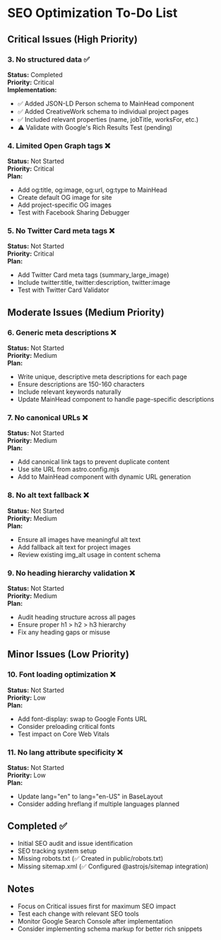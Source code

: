 # SEO Optimization To-Do List

## Critical Issues (High Priority)

### 3. No structured data ✅
**Status:** Completed  
**Priority:** Critical  
**Implementation:**
- ✅ Added JSON-LD Person schema to MainHead component
- ✅ Added CreativeWork schema to individual project pages
- ✅ Included relevant properties (name, jobTitle, worksFor, etc.)
- ⚠️ Validate with Google's Rich Results Test (pending)

### 4. Limited Open Graph tags ❌
**Status:** Not Started  
**Priority:** Critical  
**Plan:**
- Add og:title, og:image, og:url, og:type to MainHead
- Create default OG image for site
- Add project-specific OG images
- Test with Facebook Sharing Debugger

### 5. No Twitter Card meta tags ❌
**Status:** Not Started  
**Priority:** Critical  
**Plan:**
- Add Twitter Card meta tags (summary_large_image)
- Include twitter:title, twitter:description, twitter:image
- Test with Twitter Card Validator

## Moderate Issues (Medium Priority)

### 6. Generic meta descriptions ❌
**Status:** Not Started  
**Priority:** Medium  
**Plan:**
- Write unique, descriptive meta descriptions for each page
- Ensure descriptions are 150-160 characters
- Include relevant keywords naturally
- Update MainHead component to handle page-specific descriptions

### 7. No canonical URLs ❌
**Status:** Not Started  
**Priority:** Medium  
**Plan:**
- Add canonical link tags to prevent duplicate content
- Use site URL from astro.config.mjs
- Add to MainHead component with dynamic URL generation

### 8. No alt text fallback ❌
**Status:** Not Started  
**Priority:** Medium  
**Plan:**
- Ensure all images have meaningful alt text
- Add fallback alt text for project images
- Review existing img_alt usage in content schema

### 9. No heading hierarchy validation ❌
**Status:** Not Started  
**Priority:** Medium  
**Plan:**
- Audit heading structure across all pages
- Ensure proper h1 > h2 > h3 hierarchy
- Fix any heading gaps or misuse

## Minor Issues (Low Priority)

### 10. Font loading optimization ❌
**Status:** Not Started  
**Priority:** Low  
**Plan:**
- Add font-display: swap to Google Fonts URL
- Consider preloading critical fonts
- Test impact on Core Web Vitals

### 11. No lang attribute specificity ❌
**Status:** Not Started  
**Priority:** Low  
**Plan:**
- Update lang="en" to lang="en-US" in BaseLayout
- Consider adding hreflang if multiple languages planned

## Completed ✅
- Initial SEO audit and issue identification
- SEO tracking system setup
- Missing robots.txt (✅ Created in public/robots.txt)
- Missing sitemap.xml (✅ Configured @astrojs/sitemap integration)

## Notes
- Focus on Critical issues first for maximum SEO impact
- Test each change with relevant SEO tools
- Monitor Google Search Console after implementation
- Consider implementing schema markup for better rich snippets